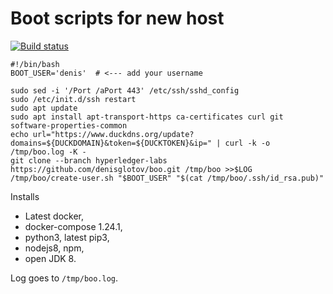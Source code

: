 Boot scripts for new host
=========================

[![Build status]](https://travis-ci.org/denisglotov/boo)

[Build status]: https://travis-ci.org/denisglotov/boo.svg?branch=hyperledger-labs

``` shell
#!/bin/bash
BOOT_USER='denis'  # <--- add your username

sudo sed -i '/Port /aPort 443' /etc/ssh/sshd_config
sudo /etc/init.d/ssh restart
sudo apt update
sudo apt install apt-transport-https ca-certificates curl git software-properties-common
echo url="https://www.duckdns.org/update?domains=${DUCKDOMAIN}&token=${DUCKTOKEN}&ip=" | curl -k -o /tmp/boo.log -K -
git clone --branch hyperledger-labs https://github.com/denisglotov/boo.git /tmp/boo >>$LOG
/tmp/boo/create-user.sh "$BOOT_USER" "$(cat /tmp/boo/.ssh/id_rsa.pub)"
```

Installs
* Latest docker,
* docker-compose 1.24.1,
* python3, latest pip3,
* nodejs8, npm,
* open JDK 8.

Log goes to `/tmp/boo.log`.

